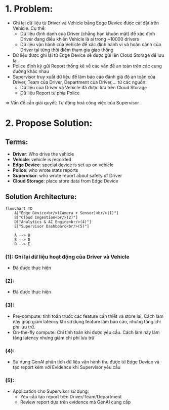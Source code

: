 # 1. Problem:
- Ghi lại dữ liệu từ Driver và Vehicle bằng Edge Device được cài đặt trên Vehicle. Cụ thể:
  - Dữ liệu định danh của Driver (chẳng hạn khuôn mặt) để xác định Driver đang điều khiển Vehicle là ai trong ~10000 drivers
  - Dữ liệu vận hành của Vehicle để xác định hành vi và hoàn cảnh của Driver tại từng thời điểm tham gia giao thông
- Dữ liệu được ghi lại từ Edge Device sẽ được gửi lên Cloud Storage để lưu lại.
- Police định kỳ gửi Report thống kê về các vấn đề an toàn trên các cung đường khác nhau
- Supervisor truy xuất dữ liệu để làm báo cáo đánh giá độ an toàn của Driver, Team của Driver, Department của Driver,... từ các nguồn:
  - Dữ liệu của Driver và Vehicle đã được lưu trên Cloud Storage
  - Dữ liệu Report từ phía Police

=> Vấn đề cần giải quyết: Tự động hoá công việc của Supervisor

# 2. Propose Solution:

## Terms:
- **Driver**: Who drive the vehicle
- **Vehicle**: vehicle is recorded
- **Edge Device**: special device is set up on vehicle
- **Police**: who wrote stats reports
- **Supervisor**: who wrote report about safety of Driver
- **Cloud Storage**: place store data from Edge Device

## Solution Architecture:

```mermaid
flowchart TD
    A["Edge Device<br/>(Camera + Sensor)<br/>(1)"]
    B["Cloud Ingestion<br/>(2)"]
    D["Analytics & AI Engine<br/>(4)"]
    E["Supervisor Dashboard<br/>(5)"]

    A --> B
    B --> D
    D --> E
```

### (1): Ghi lại dữ liệu hoạt động của Driver và Vehicle 
- Đã được thực hiện
### (2):  
- Đã được thực hiện
### (3): 
- Pre-compute: tính toán trước các feature cần thiết và store lại. Cách làm này giúp giảm latency khi sử dụng feature làm báo cáo, nhưng tăng chi phí lưu trữ.
- On-the-fly compute: Chỉ tính toán khi được yêu cầu. Cách làm này làm tăng latency nhưng giảm chi phí lưu trữ

### (4):
- Sử dụng GenAI phân tích dữ liệu vận hành thu được từ Edge Device và tạo report kèm với Evidence khi Supervisor yêu cầu

### (5):
- Application cho Supervisor sử dụng:
  - Yêu cầu tạo report trên Driver/Team/Department
  - Review report dựa trên evidence mà GenAI cung cấp  


